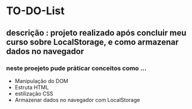 # TO-DO-List
 ## descrição : projeto realizado após concluir meu curso sobre LocalStorage, e como armazenar dados no navegador

 ### neste proejeto pude práticar conceitos como ...

 + Manipulação do DOM
 + Estruta HTML
 + estilização CSS
 + Armazenar dados no navegador com LocalStorage

